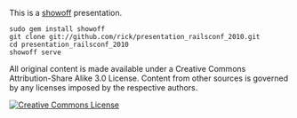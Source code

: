 This is a  [showoff](http://github.com/schacon/showoff) presentation.

    sudo gem install showoff
    git clone git://github.com/rick/presentation_railsconf_2010.git
    cd presentation_railsconf_2010
    showoff serve

All original content is made available under a Creative Commons Attribution-Share Alike 3.0 License.
Content from other sources is governed by any licenses imposed by the respective authors.

<a rel="license" href="http://creativecommons.org/licenses/by-sa/3.0/us/"><img alt="Creative Commons License" style="border-width:0" src="http://i.creativecommons.org/l/by-sa/3.0/us/80x15.png" /></a>
